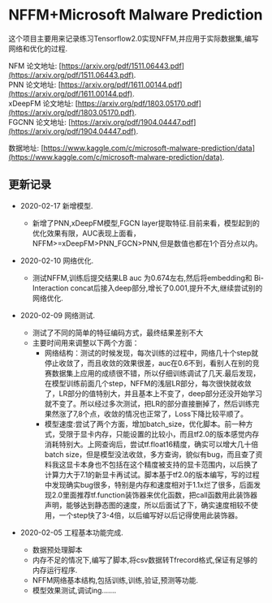 
# NFFM+Microsoft Malware Prediction

这个项目主要用来记录练习Tensorflow2.0实现NFFM,并应用于实际数据集,编写网络和优化的过程.



NFM 论文地址: [https://arxiv.org/pdf/1511.06443.pdf](https://arxiv.org/pdf/1511.06443.pdf).  
PNN 论文地址: [https://arxiv.org/pdf/1611.00144.pdf](https://arxiv.org/pdf/1611.00144.pdf).  
xDeepFM 论文地址: [https://arxiv.org/pdf/1803.05170.pdf](https://arxiv.org/pdf/1803.05170.pdf).  
FGCNN 论文地址: [https://arxiv.org/pdf/1904.04447.pdf](https://arxiv.org/pdf/1904.04447.pdf). 

数据地址: [https://www.kaggle.com/c/microsoft-malware-prediction/data](https://www.kaggle.com/c/microsoft-malware-prediction/data). 

## 更新记录
   - 2020-02-17 新增模型.  
        * 新增了PNN,xDeepFM模型,FGCN layer提取特征.目前来看，模型起到的优化效果有限，AUC表现上面看，NFFM>=xDeepFM>PNN_FGCN>PNN,但是数值也都在1个百分点以内。
      
   - 2020-02-10 网络优化.  
        * 测试NFFM,训练后提交结果LB auc 为0.674左右,然后将embedding和 Bi-Interaction concat后接入deep部分,增长了0.001,提升不大,继续尝试别的网络优化.
        
   - 2020-02-09 网络测试.  
        * 测试了不同的简单的特征编码方式，最终结果差别不大
        * 主要时间用来调整以下两个方面：
            * 网络结构：测试的时候发现，每次训练的过程中，网络几十个step就停止收敛了，而且收敛的效果很差，auc在0.6不到，看别人在别的竞赛数据集上应用的成绩很不错，所以仔细训练调试了几天.最后发现，在模型训练前面几个step，NFFM的浅层LR部分，每次很快就收敛了，LR部分的值特别大，并且基本上不变了，deep部分还没开始学习就不变了。所以经过多次测试，把LR的部分直接删掉了，然后训练完果然涨了7,8个点，收敛的情况也正常了，Loss下降比较平顺了。
            * 模型速度:尝试了两个方面，增加batch_size，优化脚本。前一种方式，受限于显卡内存，只能设置的比较小，而且tf2.0的版本感觉内存消耗特别大。上网查询后，尝试tf.float16精度，确实可以增大几十倍batch size，但是模型没法收敛，多方查询，貌似有bug，而且查了资料我这显卡本身也不包括在这个精度被支持的显卡范围内，以后换了计算力大于7.1的新显卡再试试。脚本基于tf2.0的版本编写，写的过程中发现确实bug很多，特别是内存和速度相对于1.1x烂了很多，后面发现2.0里面推荐tf.function装饰器来优化函数，把call函数用此装饰器声明，能够达到静态图的速度，所以后面试了下，确实速度相较不使用，一个step快了3-4倍，以后编写好以后记得使用此装饰器。
        
   - 2020-02-05 工程基本功能完成.  
        * 数据预处理脚本
        * 内存不足的情况下,编写了脚本,将csv数据转Tfrecord格式,保证有足够的内存运行程序.
        * NFFM网络基本结构,包括训练,训练,验证,预测等功能.
        * 模型效果测试,调试ing.......
